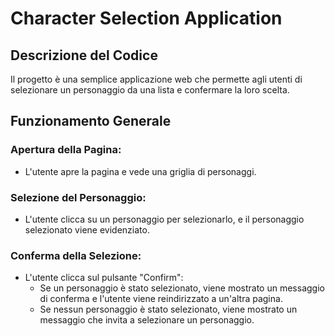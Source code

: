 # Character Selection Application

## Descrizione del Codice

Il progetto è una semplice applicazione web che permette agli utenti di selezionare un personaggio da una lista e confermare la loro scelta.

## Funzionamento Generale

### Apertura della Pagina:

- L'utente apre la pagina e vede una griglia di personaggi.

### Selezione del Personaggio:

- L'utente clicca su un personaggio per selezionarlo, e il personaggio selezionato viene evidenziato.

### Conferma della Selezione:

- L'utente clicca sul pulsante "Confirm":
  - Se un personaggio è stato selezionato, viene mostrato un messaggio di conferma e l'utente viene reindirizzato a un'altra pagina.
  - Se nessun personaggio è stato selezionato, viene mostrato un messaggio che invita a selezionare un personaggio.
